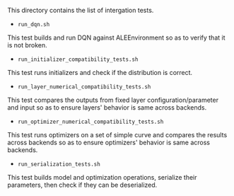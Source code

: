 This directory contains the list of intergation tests.

* `run_dqn.sh`

This test builds and run DQN against ALEEnvironment so as to verify that it is not broken.

* `run_initializer_compatibility_tests.sh`

This test runs initializers and check if the distribution is correct.

* `run_layer_numerical_compatibility_tests.sh`

This test compares the outputs from fixed layer configuration/parameter and input so as to ensure layers' behavior is same across backends.

* `run_optimizer_numerical_compatibility_tests.sh`

This test runs optimizers on a set of simple curve and compares the results across backends so as to ensure optimizers' behavior is same across backends.

* `run_serialization_tests.sh`

This test builds model and optimization operations, serialize their parameters, then check if they can be deserialized.
